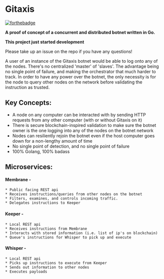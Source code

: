 # Gitaxis
[![forthebadge](http://forthebadge.com/images/badges/gluten-free.svg)](http://forthebadge.com)

**A proof of concept of a concurrent and distributed botnet written in Go.**

**__This project just started development__**

Please take up an issue on the repo if you have any questions!

A user of an instance of the Gitaxis botnet would be able to log onto any of the nodes. There's no centralized 'master' of 'slaves'. The advantage being no single point of failure, and making the orchestrator that much harder to track. In order to have any power over the botnet, the only necessity is for the node to query other nodes on the network before validating the instruction as trusted.

## Key Concepts:
- A node on any computer can be interacted with by sending HTTP requests from any other computer (with or without Gitaxis on it)
- There is secure blockchain-inspired validation to make sure the botnet owner is the one logging into any of the nodes on the botnet network
- Nodes can resiliently rejoin the botnet even if the host computer goes down for a non-lengthy amount of time
- No single point of detection, and no single point of failure
- 100% Golang, 100% badass

## Microservices:

#### Membrane -
    * Public facing REST api
    * Receives instructions/queries from other nodes on the botnet
    * Filters, examines, and controls incoming traffic.
    * Delegates instructions to Keeper

#### Keeper -
    * Local REST api
    * Receives instructions from Membrane
    * Interacts with stored information (i.e. list of ip's on blockchain)
    * Queue's instructions for Whisper to pick up and execute

#### Whisper -
    * Local REST api
    * Picks up instructions to execute from Keeper
    * Sends out information to other nodes
    * Executes payloads
